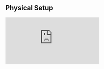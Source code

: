 ## Physical Setup

![Test Image 4](https://github.com/LaurentDumont/ansible-kvm-tripleo/blob/master/physical-kvm-setup.pdf)
